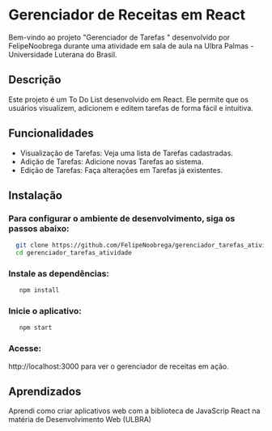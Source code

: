 # Gerenciador de Receitas em React
Bem-vindo ao projeto "Gerenciador de Tarefas " desenvolvido por FelipeNoobrega durante uma atividade em sala de aula na Ulbra Palmas - Universidade Luterana do Brasil.

## Descrição
Este projeto é um To Do List desenvolvido em React. Ele permite que os usuários visualizem, adicionem e editem tarefas de forma fácil e intuitiva.


## Funcionalidades
- Visualização de Tarefas: Veja uma lista de Tarefas cadastradas.
- Adição de Tarefas: Adicione novas Tarefas ao sistema.
- Edição de Tarefas: Faça alterações em Tarefas já existentes.

## Instalação

### Para configurar o ambiente de desenvolvimento, siga os passos abaixo:
```bash
  git clone https://github.com/FelipeNoobrega/gerenciador_tarefas_atividade.git
  cd gerenciador_tarefas_atividade
```

### Instale as dependências:
```bash
   npm install   
```


### Inicie o aplicativo:
```bash
   npm start   
```

### Acesse:
http://localhost:3000 para ver o gerenciador de receitas em ação.

## Aprendizados

Aprendi como criar aplicativos web com a biblioteca de JavaScrip React na matéria de Desenvolvimento Web (ULBRA)
